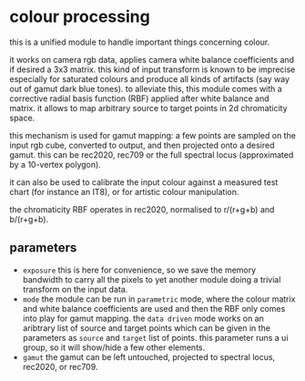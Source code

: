 # colour processing

this is a unified module to handle important things concerning colour.

it works on camera rgb data, applies camera white balance coefficients and if
desired a 3x3 matrix. this kind of input transform is known to be imprecise
especially for saturated colours and produce all kinds of artifacts (say way
out of gamut dark blue tones). to alleviate this, this module comes with a
corrective radial basis function (RBF) applied after white balance and matrix.
it allows to map arbitrary source to target points in 2d chromaticity space.

this mechanism is used for gamut mapping: a few points are sampled on the
input rgb cube, converted to output, and then projected onto a desired
gamut. this can be rec2020, rec709 or the full spectral locus (approximated by
a 10-vertex polygon).

it can also be used to calibrate the input colour against a measured
test chart (for instance an IT8), or for artistic colour manipulation.

the chromaticity RBF operates in rec2020, normalised to r/(r+g+b) and b/(r+g+b).

## parameters

* `exposure` this is here for convenience, so we save the memory bandwidth to carry
  all the pixels to yet another module doing a trivial transform on the input data.
* `mode` the module can be run in `parametric` mode, where the colour matrix and white
  balance coefficients are used and then the RBF only comes into play for gamut mapping.
  the `data driven` mode works on an aribtrary list of source and target points which
  can be given in the parameters as `source` and `target` list of points.
  this parameter runs a ui group, so it will show/hide a few other elements.
* `gamut` the gamut can be left untouched, projected to spectral locus, rec2020, or rec709.
